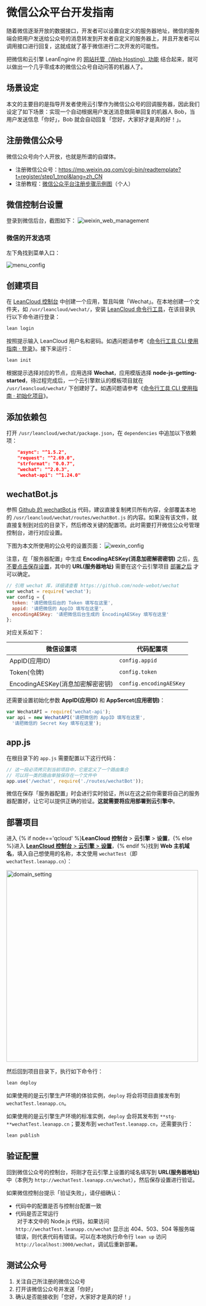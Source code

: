 # 微信公众平台开发指南

随着微信逐渐开放的数据接口，开发者可以设置自定义的服务器地址，微信的服务端会把用户发送给公众号的消息转发到开发者自定义的服务器上，并且开发者可以调用接口进行回复，这就成就了基于微信进行二次开发的可能性。

把微信和云引擎 LeanEngine 的 [网站托管（Web Hosting）功能](leanengine_webhosting_guide-node.html) 结合起来，就可以做出一个几乎零成本的微信公众号自动问答的机器人了。

## 场景设定
本文的主要目的是指导开发者使用云引擎作为微信公众号的回调服务器，因此我们设定了如下场景：实现一个自动根据用户发送消息做简单回复的机器人 Bob，当用户发送信息「你好」，Bob 就会自动回复「您好，大家好才是真的好！」。


## 注册微信公众号
微信公众号向个人开放，也就是所谓的自媒体。

- 注册微信公众号：<https://mp.weixin.qq.com/cgi-bin/readtemplate?t=register/step1_tmpl&lang=zh_CN>
- 注册教程：[微信公众平台注册步骤示例图](https://kf.qq.com/faq/120911VrYVrA130620u2iA7n.html)（个人）


## 微信控制台设置

登录到微信后台，截图如下：
![weixin_web_management](images/weixin-mp-console-home.png)

### 微信的开发选项

左下角找到菜单入口：

![menu_config](images/weixin-developer-menu.png)

## 创建项目

在 [LeanCloud 控制台](https://leancloud.cn/applist.html#/apps) 中创建一个应用，暂且叫做「Wechat」。在本地创建一个文件夹，如 `/usr/leancloud/wechat/`，安装 [LeanCloud 命令行工具](leanengine_cli.html#安装命令行工具)，在该目录执行以下命令进行登录：

```bash
lean login
```

按照提示输入 LeanCloud 用户名和密码。如遇问题请参考《[命令行工具 CLI 使用指南 · 登录](leanengine_cli.html#登录)》。接下来运行：

```bash
lean init
```

根据提示选择对应的节点，应用选择 **Wechat**，应用模版选择 **node-js-getting-started**，待过程完成后，一个云引擎默认的模板项目就在 `/usr/leancloud/wechat/` 下创建好了。如遇问题请参考《[命令行工具 CLI 使用指南 · 初始化项目](leanengine_cli.html#初始化项目)》。

## 添加依赖包

打开 `/usr/leancloud/wechat/package.json`，在 `dependencies` 中追加以下依赖项：

```json
    "async": "^1.5.2",
    "request": "^2.69.0",
    "strformat": "0.0.7",
    "wechat": "^2.0.3",
    "wechat-api": "^1.24.0"
```

## wechatBot.js

参照 [Github 的 wechatBot.js](https://github.com/leancloud/LeanEngine-WechatBot/blob/master/routes/wechatBot.js) 代码，建议直接复制拷贝所有内容，全部覆盖本地的 `/usr/leancloud/wechat/routes/wechatBot.js` 的内容。如果没有该文件，就直接复制到对应的目录下，然后修改关键的配置项。此时需要打开微信公众号管理控制台，进行对应设置。

下图为本文所使用的公众号的设置页面：
![wexin_config](images/weixin-mp-console-config.png)

注意，在「服务器配置」中生成 **EncodingAESKey(消息加密解密密钥)** 之后，<u>先不要点击保存设置</u>，其中的 **URL(服务器地址)** 需要在这个云引擎项目 [部署之后](#项目部署) 才可以确定。

```js
// 引用 wechat 库，详细请查看 https://github.com/node-webot/wechat
var wechat = require('wechat');
var config = {
  token: '请把微信后台的 Token 填写在这里',
  appid: '请把微信的 AppID 填写在这里',
  encodingAESKey: '请把微信后台生成的 EncodingAESKey 填写在这里'
};
```

对应关系如下：

微信设置项 | 代码配置项
--- | ---
AppID(应用ID)|`config.appid`
Token(令牌) | `config.token`
EncodingAESKey(消息加密解密密钥)|`config.encodingAESKey`

还需要设置初始化参数 **AppID(应用ID)** 和 **AppSercet(应用密钥)**：

```js
var WechatAPI = require('wechat-api');
var api = new WechatAPI('请把微信的 AppID 填写在这里',
  '请把微信的 Secret Key 填写在这里');
```

## app.js

在根目录下的 `app.js` 需要配置以下这行代码：

```js
// 这一段必须拷贝到当前项目中，它是定义了一个路由集合
// 可以将一类的路由单独保存在一个文件中
app.use('/wechat', require('./routes/wechatBot'));
```

微信在保存「服务器配置」时会进行实时验证，所以在这之前你需要将自己的服务器配置好，让它可以提供正确的验证。**这就需要将应用部署到云引擎中**。

## 部署项目
进入 {% if node=='qcloud' %}**LeanCloud 控制台** > **云引擎** > **设置**，{% else %}进入 [**LeanCloud 控制台** > **云引擎** > **设置**](/cloud.html?appid={{appid}}#/conf)，{% endif %}找到 **Web 主机域名**，填入自己想使用的名称，本文使用 `wechatTest`（即 `wechatTest.leanapp.cn`）：

<img src="images/console-webhosting-field.png" width="500" alt="domain_setting">

然后回到项目目录下，执行如下命令行：

```bash
lean deploy
```

如果使用的是云引擎生产环境的体验实例，`deploy` 将会将项目直接发布到 `wechatTest.leanapp.cn`。

如果使用的是云引擎生产环境的标准实例，`deploy` 会将其发布到 <code>**stg-**wechatTest.leanapp.cn</code>；要发布到 `wechatTest.leanapp.cn`，还需要执行：

```bash
lean publish
```

## 验证配置

回到微信公众号的控制台，将刚才在云引擎上设置的域名填写到 **URL(服务器地址)** 中（本例为 `http://wechatTest.leanapp.cn/wechat`），然后保存设置进行验证。

如果微信控制台提示「验证失败」，请仔细确认：

- 代码中的配置是否与控制台配置一致
- 代码是否正常运行<br/>
  对于本文中的 Node.js 代码，如果访问 `http://wechatTest.leanapp.cn/wechat` 显示出 404、503、504 等服务端错误，则代表代码有错误。可以在本地执行命令行 `lean up` 访问 `http://localhost:3000/wechat`，调试后重新部署。

## 测试公众号

1. 关注自己所注册的微信公众号
1. 打开该微信公众号并发送「你好」
1. 确认是否能接收到「您好，大家好才是真的好！」


